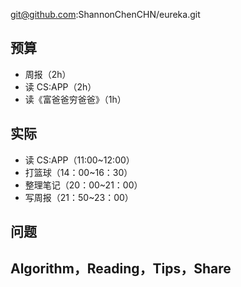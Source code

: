 
git@github.com:ShannonChenCHN/eureka.git


## 预算

- 周报（2h）
- 读 CS:APP（2h）
- 读《富爸爸穷爸爸》（1h）




## 实际


- 读 CS:APP（11:00~12:00）
- 打篮球（14：00~16：30）
- 整理笔记（20：00~21：00）
- 写周报（21：50~23：00）


## 问题




## Algorithm，Reading，Tips，Share